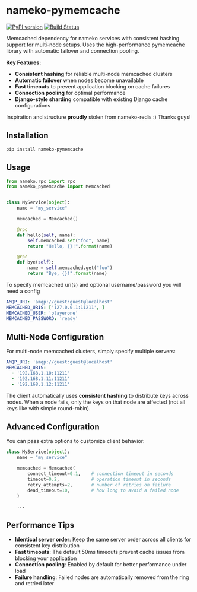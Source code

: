 # nameko-pymemcache
[![PyPI version](https://badge.fury.io/py/nameko-pymemcache.svg)](https://badge.fury.io/py/nameko-pymemcache)
[![Build Status](https://travis-ci.org/andreasmyleus/nameko-pymemcache.svg?branch=master)](https://travis-ci.org/andreasmyleus/nameko-pymemcache)

Memcached dependency for nameko services with consistent hashing support for multi-node setups. Uses the high-performance pymemcache library with automatic failover and connection pooling.

**Key Features:**
- **Consistent hashing** for reliable multi-node memcached clusters
- **Automatic failover** when nodes become unavailable
- **Fast timeouts** to prevent application blocking on cache failures
- **Connection pooling** for optimal performance
- **Django-style sharding** compatible with existing Django cache configurations

Inspiration and structure **proudly** stolen from nameko-redis :) Thanks guys!

## Installation
```
pip install nameko-pymemcache
```

## Usage
```python
from nameko.rpc import rpc
from nameko_pymemcache import Memcached


class MyService(object):
    name = "my_service"

    memcached = Memcached()

    @rpc
    def hello(self, name):
        self.memcached.set("foo", name)
        return "Hello, {}!".format(name)

    @rpc
    def bye(self):
        name = self.memcached.get("foo")
        return "Bye, {}!".format(name)
```

To specify memcached uri(s) and optional username/password you will need a config
```yaml
AMQP_URI: 'amqp://guest:guest@localhost'
MEMCACHED_URIS: ['127.0.0.1:11211', ]
MEMCACHED_USER: 'playerone'
MEMCACHED_PASSWORD: 'ready'
```

## Multi-Node Configuration

For multi-node memcached clusters, simply specify multiple servers:
```yaml
AMQP_URI: 'amqp://guest:guest@localhost'
MEMCACHED_URIS: 
  - '192.168.1.10:11211'
  - '192.168.1.11:11211'
  - '192.168.1.12:11211'
```

The client automatically uses **consistent hashing** to distribute keys across nodes. When a node fails, only the keys on that node are affected (not all keys like with simple round-robin).

## Advanced Configuration

You can pass extra options to customize client behavior:
```python
class MyService(object):
    name = "my_service"

    memcached = Memcached(
        connect_timeout=0.1,    # connection timeout in seconds
        timeout=0.2,            # operation timeout in seconds
        retry_attempts=2,       # number of retries on failure
        dead_timeout=10,        # how long to avoid a failed node
    )

    ...
```

## Performance Tips

- **Identical server order**: Keep the same server order across all clients for consistent key distribution
- **Fast timeouts**: The default 50ms timeouts prevent cache issues from blocking your application
- **Connection pooling**: Enabled by default for better performance under load
- **Failure handling**: Failed nodes are automatically removed from the ring and retried later
